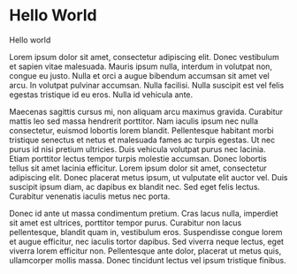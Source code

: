 # Hello World

Hello world

Lorem ipsum dolor sit amet, consectetur adipiscing elit. Donec vestibulum et sapien vitae malesuada. Mauris ipsum nulla, interdum in volutpat non, congue eu justo. Nulla et orci a augue bibendum accumsan sit amet vel arcu. In volutpat pulvinar accumsan. Nulla facilisi. Nulla suscipit est vel felis egestas tristique id eu eros. Nulla id vehicula ante.

Maecenas sagittis cursus mi, non aliquam arcu maximus gravida. Curabitur mattis leo sed massa hendrerit porttitor. Nam iaculis ipsum nec nulla consectetur, euismod lobortis lorem blandit. Pellentesque habitant morbi tristique senectus et netus et malesuada fames ac turpis egestas. Ut nec purus id nisi pretium ultricies. Duis vehicula volutpat purus nec lacinia. Etiam porttitor lectus tempor turpis molestie accumsan. Donec lobortis tellus sit amet lacinia efficitur. Lorem ipsum dolor sit amet, consectetur adipiscing elit. Donec placerat metus ipsum, ut vulputate elit auctor vel. Duis suscipit ipsum diam, ac dapibus ex blandit nec. Sed eget felis lectus. Curabitur venenatis iaculis metus nec porta.

Donec id ante ut massa condimentum pretium. Cras lacus nulla, imperdiet sit amet est ultrices, porttitor tempor purus. Curabitur non lacus pellentesque, blandit quam in, vestibulum eros. Suspendisse congue lorem et augue efficitur, nec iaculis tortor dapibus. Sed viverra neque lectus, eget viverra lorem efficitur non. Pellentesque ante dolor, placerat ut metus quis, ullamcorper mollis massa. Donec tincidunt lectus vel ipsum tristique finibus.

